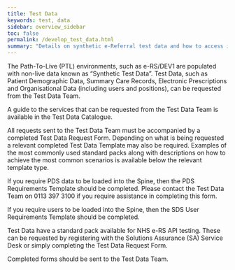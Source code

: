 ```yaml
---
title: Test Data
keywords: test, data
sidebar: overview_sidebar
toc: false
permalink: /develop_test_data.html
summary: "Details on synthetic e-Referral test data and how to access it"
---
```


The Path-To-Live (PTL) environments, such as e-RS/DEV1 are populated with non-live data known as “Synthetic Test Data”. Test Data, such as Patient Demographic Data, Summary Care Records, Electronic Prescriptions and Organisational Data (including users and positions), can be requested from the Test Data Team.

A guide to the services that can be requested from the Test Data Team is available in the Test Data Catalogue.

All requests sent to the Test Data Team must be accompanied by a completed Test Data Request Form. Depending on what is being requested a relevant completed Test Data Template may also be required. Examples of the most commonly used standard packs along with descriptions on how to achieve the most common scenarios is available below the relevant template type.

If you require PDS data to be loaded into the Spine, then the PDS Requirements Template should be completed. Please contact the Test Data Team on 0113 397 3100 if you require assistance in completing this form.

If you require users to be loaded into the Spine, then the SDS User Requirements Template should be completed.

Test Data have a standard pack available for NHS e-RS API testing. These can be requested by registering with the Solutions Assurance (SA) Service Desk or simply completing the Test Data Request Form.

Completed forms should be sent to the Test Data Team.
